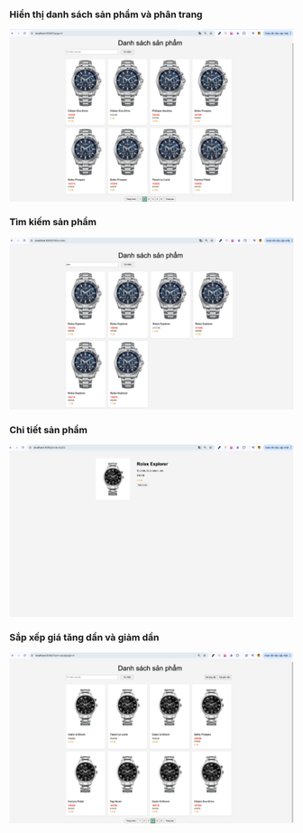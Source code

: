 ### Hiển thị danh sách sản phẩm và phân trang
![alt](./src/main/resources/static/images/alt1.png)

### Tìm kiếm sản phẩm
![alt](./src/main/resources/static/images/alt4.png)

### Chi tiết sản phẩm
![alt](./src/main/resources/static/images/alt3.png)

### Sắp xếp giá tăng dần và giảm dần
![alt](./src/main/resources/static/images/alt5.png)